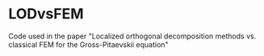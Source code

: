 # LODvsFEM
Code used in the paper "Localized orthogonal decomposition methods vs. classical FEM for the Gross-Pitaevskii equation"
